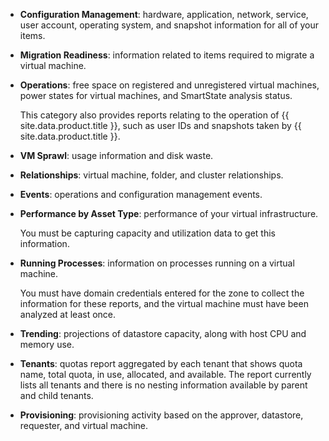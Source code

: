   - **Configuration Management**: hardware, application, network,
    service, user account, operating system, and snapshot information
    for all of your items.

  - **Migration Readiness**: information related to items required to
    migrate a virtual machine.

  - **Operations**: free space on registered and unregistered virtual
    machines, power states for virtual machines, and SmartState analysis
    status.

    This category also provides reports relating to the operation of
    {{ site.data.product.title }}, such as user IDs and snapshots taken by
    {{ site.data.product.title }}.

  - **VM Sprawl**: usage information and disk waste.

  - **Relationships**: virtual machine, folder, and cluster
    relationships.

  - **Events**: operations and configuration management events.

  - **Performance by Asset Type**: performance of your virtual
    infrastructure.

    You must be capturing capacity and utilization data to get this
    information.

  - **Running Processes**: information on processes running on a virtual
    machine.

    You must have domain credentials entered for the zone to collect the
    information for these reports, and the virtual machine must have
    been analyzed at least once.

  - **Trending**: projections of datastore capacity, along with host CPU
    and memory use.

  - **Tenants**: quotas report aggregated by each tenant that shows
    quota name, total quota, in use, allocated, and available. The
    report currently lists all tenants and there is no nesting
    information available by parent and child tenants.

  - **Provisioning**: provisioning activity based on the approver,
    datastore, requester, and virtual machine.
